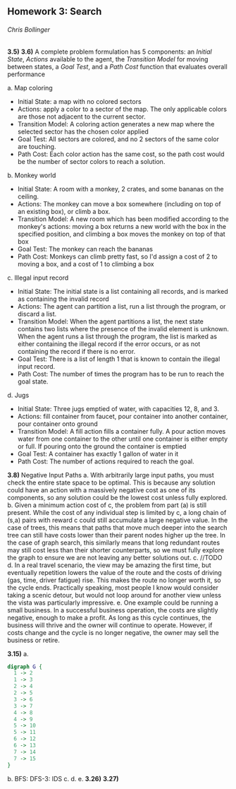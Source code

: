 ## Homework 3: Search
###### Chris Bollinger
**3.5)**
**3.6)**
A complete problem formulation has 5 components: an *Initial State*, *Actions* available to the agent, the *Transition Model* for moving between states, a *Goal Test*, and a *Path Cost* function that evaluates overall performance

a. Map coloring
* Initial State: a map with no colored sectors
* Actions: apply a color to a sector of the map. The only applicable colors are those not adjacent to the current sector.
* Transition Model: A coloring action generates a new map where the selected sector has the chosen color applied
* Goal Test: All sectors are colored, and no 2 sectors of the same color are touching.
* Path Cost: Each color action has the same cost, so the path cost would be the number of sector colors to reach a solution.

b. Monkey world
* Initial State: A room with a monkey, 2 crates, and some bananas on the ceiling.
* Actions: The monkey can move a box somewhere (including on top of an existing box), or climb a box.
* Transition Model: A new room which has been modified according to the monkey's actions: moving a box returns a new world with the box in the specified position, and climbing a box moves the monkey on top of that box
* Goal Test: The monkey can reach the bananas
* Path Cost: Monkeys can climb pretty fast, so I'd assign a cost of 2 to moving a box, and a cost of 1 to climbing a box

c. Illegal input record
* Initial State: The initial state is a list containing all records, and is marked as containing the invalid record
* Actions: The agent can partition a list, run a list through the program, or discard a list.
* Transition Model: When the agent partitions a list, the next state contains two lists where the presence of the invalid element is unknown. When the agent runs a list through the program, the list is marked as either containing the illegal record if the error occurs, or as not containing the record if there is no error.
* Goal Test: There is a list of length 1 that is known to contain the illegal input record.
* Path Cost: The number of times the program has to be run to reach the goal state.

d. Jugs
* Initial State: Three jugs emptied of water, with capacities 12, 8, and 3.
* Actions: fill container from faucet, pour container into another container, pour container onto ground
* Transition Model: A fill action fills a container fully. A pour action moves water from one container to the other until one container is either empty or full. If pouring onto the ground the container is emptied
* Goal Test: A container has exactly 1 gallon of water in it
* Path Cost: The number of actions required to reach the goal.

**3.8)** Negative Input Paths
a. With arbitrarily large input paths, you must check the entire state space to be optimal. This is because any solution could have an action with a massively negative cost as one of its components, so any solution could be the lowest cost unless fully explored.
b. Given a minimum action cost of c, the problem from part (a) is still present. While the cost of any individual step is limited by c, a long chain of (s,a) pairs with reward c could still accumulate a large negative value. In the case of trees, this means that paths that move much deeper into the search tree can still have costs lower than their parent nodes higher up the tree. In the case of graph search, this similarly means that long redundant routes may still cost less than their shorter counterparts, so we must fully explore the graph to ensure we are not leaving any better solutions out.
c. //TODO
d. In a real travel scenario, the view may be amazing the first time, but eventually repetition lowers the value of the route and the costs of driving (gas, time, driver fatigue) rise. This makes the route no longer worth it, so the cycle ends. Practically speaking, most people I know would consider taking a scenic detour, but would not loop around for another view unless the vista was particularly impressive.
e. One example could be running a small business. In a successful business operation, the costs are slightly negative, enough to make a profit. As long as this cycle continues, the business will thrive and the owner will continue to operate. However, if costs change and the cycle is no longer negative, the owner may sell the business or retire.

**3.15)**
a.
```dot
digraph G {
  1 -> 2
  1 -> 3
  2 -> 4
  2 -> 5
  3 -> 6
  3 -> 7
  4 -> 8
  4 -> 9
  5 -> 10
  5 -> 11
  6 -> 12
  6 -> 13
  7 -> 14
  7 -> 15
}
```
b.
BFS:
DFS-3:
IDS
c.
d.
e.
**3.26)**
**3.27)**
